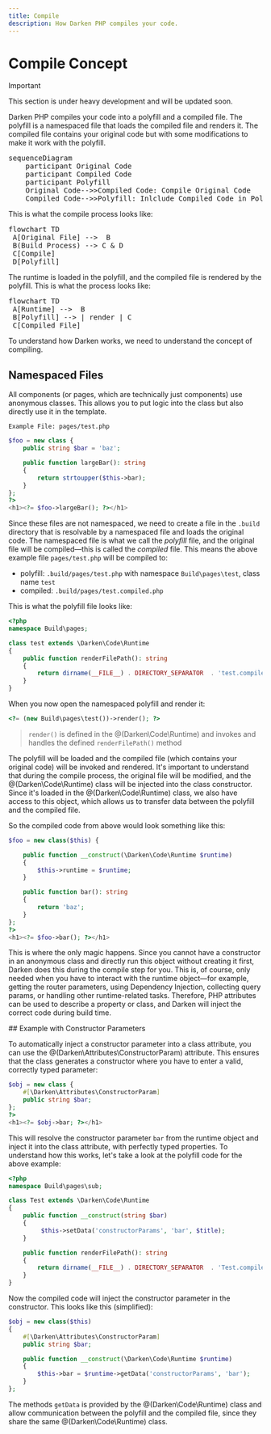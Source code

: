 ```yaml
---
title: Compile
description: How Darken PHP compiles your code.
---
```


# Compile Concept

> [!IMPORTANT]
> This section is under heavy development and will be updated soon.

Darken PHP compiles your code into a polyfill and a compiled file. The polyfill is a namespaced file that loads the compiled file and renders it. The compiled file contains your original code but with some modifications to make it work with the polyfill.

<pre class="mermaid">
sequenceDiagram
    participant Original Code
    participant Compiled Code
    participant Polyfill
    Original Code-->>Compiled Code: Compile Original Code
    Compiled Code-->>Polyfill: Inlclude Compiled Code in Polyfill
</pre>

This is what the compile process looks like:

<pre class="mermaid">
flowchart TD
 A[Original File] -->  B
 B(Build Process) --> C & D
 C[Compile]
 D[Polyfill]
</pre>

The runtime is loaded in the polyfill, and the compiled file is rendered by the polyfill. This is what the process looks like:

<pre class="mermaid">
flowchart TD
 A[Runtime] -->  B
 B[Polyfill] --> | render | C
 C[Compiled File]
</pre>

To understand how Darken works, we need to understand the concept of compiling.

## Namespaced Files

All components (or pages, which are technically just components) use anonymous classes. This allows you to put logic into the class but also directly use it in the template.

`Example File: pages/test.php`

```php
$foo = new class {
    public string $bar = 'baz';

    public function largeBar(): string
    {
        return strtoupper($this->bar);
    }
};
?>
<h1><?= $foo->largeBar(); ?></h1>
```

Since these files are not namespaced, we need to create a file in the `.build` directory that is resolvable by a namespaced file and loads the original code. The namespaced file is what we call the *polyfill* file, and the original file will be compiled—this is called the *compiled* file. This means the above example file `pages/test.php` will be compiled to:

+ polyfill: `.build/pages/test.php` with namespace `Build\pages\test`, class name `test`
+ compiled: `.build/pages/test.compiled.php`

This is what the polyfill file looks like:

```php
<?php
namespace Build\pages;

class test extends \Darken\Code\Runtime
{
    public function renderFilePath(): string
    {
        return dirname(__FILE__) . DIRECTORY_SEPARATOR  . 'test.compiled.php';
    }
}
```

When you now open the namespaced polyfill and render it:

```php
<?= (new Build\pages\test())->render(); ?>
```

> `render()` is defined in the @(Darken\Code\Runtime) and invokes and handles the defined `renderFilePath()` method

The polyfill will be loaded and the compiled file (which contains your original code) will be invoked and rendered. It's important to understand that during the compile process, the original file will be modified, and the @(Darken\Code\Runtime) class will be injected into the class constructor. Since it's loaded in the @(Darken\Code\Runtime) class, we also have access to this object, which allows us to transfer data between the polyfill and the compiled file.

So the compiled code from above would look something like this:

```php
$foo = new class($this) {

    public function __construct(\Darken\Code\Runtime $runtime)
    {
        $this->runtime = $runtime;
    }

    public function bar(): string
    {
        return 'baz';
    }
};
?>
<h1><?= $foo->bar(); ?></h1>
```

This is where the only magic happens. Since you cannot have a constructor in an anonymous class and directly run this object without creating it first, Darken does this during the compile step for you. This is, of course, only needed when you have to interact with the runtime object—for example, getting the router parameters, using Dependency Injection, collecting query params, or handling other runtime-related tasks. Therefore, PHP attributes can be used to describe a property or class, and Darken will inject the correct code during build time.

## Example with Constructor Parameters

To automatically inject a constructor parameter into a class attribute, you can use the @(Darken\Attributes\ConstructorParam) attribute. This ensures that the class generates a constructor where you have to enter a valid, correctly typed parameter:

```php
$obj = new class {
    #[\Darken\Attributes\ConstructorParam]
    public string $bar;
};
?>
<h1><?= $obj->bar; ?></h1>
```

This will resolve the constructor parameter `bar` from the runtime object and inject it into the class attribute, with perfectly typed properties. To understand how this works, let's take a look at the polyfill code for the above example:

```php
<?php
namespace Build\pages\sub;

class Test extends \Darken\Code\Runtime
{
    public function __construct(string $bar)
    {
         $this->setData('constructorParams', 'bar', $title);
    }

    public function renderFilePath(): string
    {
        return dirname(__FILE__) . DIRECTORY_SEPARATOR  . 'Test.compiled.php';
    }
}
```

Now the compiled code will inject the constructor parameter in the constructor. This looks like this (simplified):

```php
$obj = new class($this)
{
    #[\Darken\Attributes\ConstructorParam]
    public string $bar;

    public function __construct(\Darken\Code\Runtime $runtime)
    {
        $this->bar = $runtime->getData('constructorParams', 'bar');
    }
};
```

The methods `getData` is provided by the @(Darken\Code\Runtime) class and allow communication between the polyfill and the compiled file, since they share the same @(Darken\Code\Runtime) class.